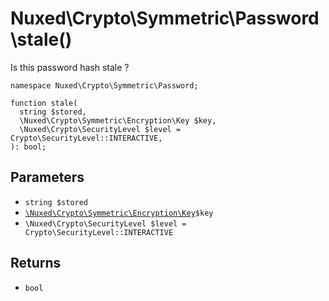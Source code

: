# Nuxed\\Crypto\\Symmetric\\Password\\stale()




Is this password hash stale ?




``` Hack
namespace Nuxed\Crypto\Symmetric\Password;

function stale(
  string $stored,
  \Nuxed\Crypto\Symmetric\Encryption\Key $key,
  \Nuxed\Crypto\SecurityLevel $level = Crypto\SecurityLevel::INTERACTIVE,
): bool;
```




## Parameters




+ ` string $stored `
+ [` \Nuxed\Crypto\Symmetric\Encryption\Key `](<class.Nuxed.Crypto.Symmetric.Encryption.Key.md>)`` $key ``
+ ` \Nuxed\Crypto\SecurityLevel $level = Crypto\SecurityLevel::INTERACTIVE `




## Returns




* ` bool `